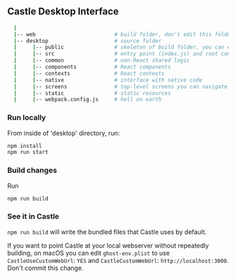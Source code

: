 ## Castle Desktop Interface

```sh
  |
  |-- web                         # build folder, don't edit this folder.
  |-- desktop                     # source folder
  |     |-- public                # skeleton of build folder, you can edit this.
  |     |-- src                   # entry point (index.js) and root component (App.js)
  |     |-- common                # non-React shared logic
  |     |-- components            # React components
  |     |-- contexts              # React contexts
  |     |-- native                # interface with native code
  |     |-- screens               # top-level screens you can navigate to
  |     |-- static                # static resources
  |     |-- webpack.config.js     # hell on earth

```

### Run locally

From inside of 'desktop' directory, run:

```sh
npm install
npm run start
```

### Build changes

Run

```sh
npm run build
```

### See it in Castle

`npm run build` will write the bundled files that Castle uses by default.

If you want to point Castle at your local webserver without repeatedly building, on macOS you can edit `ghost-env.plist` to use `CastleUseCustomWebUrl`: `YES` and `CastleCustomWebUrl`: `http://localhost:3000`. Don't commit this change.
